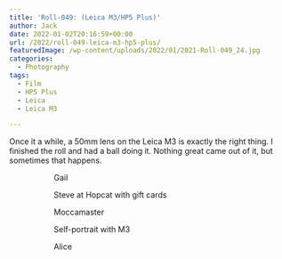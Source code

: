 ```yaml
---
title: 'Roll-049: (Leica M3/HP5 Plus)'
author: Jack
date: 2022-01-02T20:16:59+00:00
url: /2022/roll-049-leica-m3-hp5-plus/
featuredImage: /wp-content/uploads/2022/01/2021-Roll-049_24.jpg
categories:
  - Photography
tags:
  - Film
  - HP5 Plus
  - Leica
  - Leica M3

---
```

 

Once it a while, a 50mm lens on the Leica M3 is exactly the right thing. I finished the roll and had a ball doing it. Nothing great came out of it, but sometimes that happens.<figure class="wp-container-5 wp-block-gallery-624ad3082b966 wp-block-gallery columns-3 is-cropped">


<figure><a href="http://baty.net/?attachment_id=2427"><img src="/wp-content/uploads/2022/01/2021-Roll-049_23.jpg" alt="" data-id="2427" data-link="http://baty.net/?attachment_id=2427" class="wp-image-2427" /></a><figcaption class="blocks-gallery-item__caption">Gail</figcaption></figure>

<figure><a href="http://baty.net/?attachment_id=2428"><img src="/wp-content/uploads/2022/01/2021-Roll-049_24.jpg" alt="" data-id="2428" data-link="http://baty.net/?attachment_id=2428" class="wp-image-2428" /></a><figcaption class="blocks-gallery-item__caption">Steve at Hopcat with gift cards</figcaption></figure>

<figure><a href="http://baty.net/?attachment_id=2429"><img src="/wp-content/uploads/2022/01/2021-Roll-049_25.jpg" alt="" data-id="2429" data-link="http://baty.net/?attachment_id=2429" class="wp-image-2429" /></a><figcaption class="blocks-gallery-item__caption">Moccamaster</figcaption></figure>

<figure><a href="http://baty.net/?attachment_id=2426"><img src="/wp-content/uploads/2022/01/2021-Roll-049_05.jpg" alt="" data-id="2426" data-link="http://baty.net/?attachment_id=2426" class="wp-image-2426" /></a><figcaption class="blocks-gallery-item__caption">Self-portrait with M3</figcaption></figure>

<figure><a href="http://baty.net/?attachment_id=2430"><img src="/wp-content/uploads/2022/01/2021-Roll-049_29.jpg" alt="" data-id="2430" data-full-url="http://baty.net/wp-content/uploads/2022/01/2021-Roll-049_29.jpg" data-link="http://baty.net/?attachment_id=2430" class="wp-image-2430" /></a><figcaption class="blocks-gallery-item__caption">Alice</figcaption></figure>

